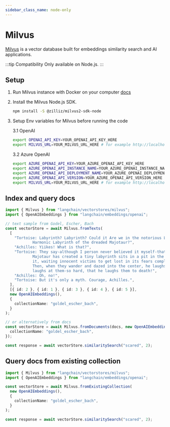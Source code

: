 ```yaml
---
sidebar_class_name: node-only
---
```


# Milvus

[Milvus](https://milvus.io/) is a vector database built for embeddings similarity search and AI applications.

:::tip Compatibility
Only available on Node.js.
:::

## Setup

1. Run Milvus instance with Docker on your computer [docs](https://milvus.io/docs/v2.1.x/install_standalone-docker.md)
2. Install the Milvus Node.js SDK.

    ```bash npm2yarn
    npm install -S @zilliz/milvus2-sdk-node
    ```

3. Setup Env variables for Milvus before running the code

    3.1 OpenAI

    ```bash
    export OPENAI_API_KEY=YOUR_OPENAI_API_KEY_HERE
    export MILVUS_URL=YOUR_MILVUS_URL_HERE # for example http://localhost:19530
    ```

    3.2 Azure OpenAI

    ```bash
    export AZURE_OPENAI_API_KEY=YOUR_AZURE_OPENAI_API_KEY_HERE
    export AZURE_OPENAI_API_INSTANCE_NAME=YOUR_AZURE_OPENAI_INSTANCE_NAME_HERE
    export AZURE_OPENAI_API_DEPLOYMENT_NAME=YOUR_AZURE_OPENAI_DEPLOYMENT_NAME_HERE
    export AZURE_OPENAI_API_VERSION=YOUR_AZURE_OPENAI_API_VERSION_HERE
    export MILVUS_URL=YOUR_MILVUS_URL_HERE # for example http://localhost:19530
    ```

## Index and query docs

```typescript
import { Milvus } from "langchain/vectorstores/milvus";
import { OpenAIEmbeddings } from "langchain/embeddings/openai";

// text sample from Godel, Escher, Bach
const vectorStore = await Milvus.fromTexts(
  [
    "Tortoise: Labyrinth? Labyrinth? Could it Are we in the notorious Little\
            Harmonic Labyrinth of the dreaded Majotaur?",
    "Achilles: Yiikes! What is that?",
    "Tortoise: They say-although I person never believed it myself-that an I\
            Majotaur has created a tiny labyrinth sits in a pit in the middle of\
            it, waiting innocent victims to get lost in its fears complexity.\
            Then, when they wander and dazed into the center, he laughs and\
            laughs at them-so hard, that he laughs them to death!",
    "Achilles: Oh, no!",
    "Tortoise: But it's only a myth. Courage, Achilles.",
  ],
  [{ id: 2 }, { id: 1 }, { id: 3 }, { id: 4 }, { id: 5 }],
  new OpenAIEmbeddings(),
  {
    collectionName: "goldel_escher_bach",
  }
);

// or alternatively from docs
const vectorStore = await Milvus.fromDocuments(docs, new OpenAIEmbeddings(), {
  collectionName: "goldel_escher_bach",
});

const response = await vectorStore.similaritySearch("scared", 2);
```

## Query docs from existing collection

```typescript
import { Milvus } from "langchain/vectorstores/milvus";
import { OpenAIEmbeddings } from "langchain/embeddings/openai";

const vectorStore = await Milvus.fromExistingCollection(
  new OpenAIEmbeddings(),
  {
    collectionName: "goldel_escher_bach",
  }
);

const response = await vectorStore.similaritySearch("scared", 2);
```

